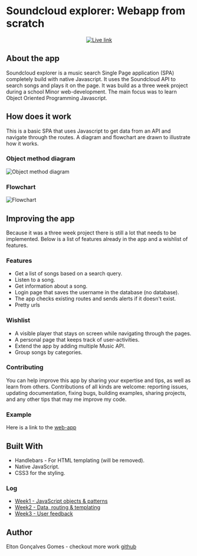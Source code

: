 # Soundcloud explorer: Webapp from scratch
<p align="center">
    <a href="http://eltongoncalves.com/minor/">
        <img src="https://eltongonc.github.io/web_app_from_scratch/week3/img/logo.jpg" alt="Live link"/>
    </a>
</p>

## About the app
Soundcloud explorer is a music search Single Page application (SPA) completely build with native Javascript. It uses the Soundcloud API to search songs and plays it on the page.
It was build as a three week project during a school Minor web-development. The main focus was to learn Object Oriented Programming Javascript.

## How does it work
This is a basic SPA that uses Javascript to get data from an API and navigate through the routes. A diagram and flowchart are drawn to illustrate how it works.

<!-- Diagram -->
### Object method diagram
![Object method diagram](https://eltongonc.github.io/web_app_from_scratch/week3/img/app_diagram.png)
### Flowchart
![Flowchart](https://eltongonc.github.io/web_app_from_scratch/week3/img/flowchart.png)

## Improving the app
Because it was a three week project there is still a lot that needs to be implemented.
Below is a list of features already in the app and a wishlist of features.
### Features
- Get a list of songs based on a search query.
- Listen to a song.
- Get information about a song.
- Login page that saves the username in the database (no database).
- The app checks existing routes and sends alerts if it doesn't exist.
- Pretty urls

### Wishlist
- A visible player that stays on screen while navigating through the pages.
- A personal page that keeps track of user-activities.
- Extend the app by adding multiple Music API.
- Group songs by categories.

### Contributing
You can help improve this app by sharing your expertise and tips, as well as learn from others. Contributions of all kinds are welcome: reporting issues, updating documentation, fixing bugs, building examples, sharing projects, and any other tips that may me improve my code.


### Example
Here is a link to the [web-app](http://eltongoncalves.com/minor/)

## Built With
- Handlebars - For HTML templating (will be removed).
- Native JavaScript.
- CSS3 for the styling.

### Log
- [Week1 - JavaScript objects & patterns](https://github.com/eltongonc/web_app_from_scratch/tree/master/week1)
- [Week2 - Data, routing & templating](https://github.com/eltongonc/web_app_from_scratch/tree/master/week2)
- [Week3 - User feedback ](https://github.com/eltongonc/web_app_from_scratch/tree/master/week3)


## Author
Elton Gonçalves Gomes - checkout more work [github](https://github.com/eltongonc)


<!-- ## Acknowledgments
Hat tip to anyone who's code was used
Inspiration
etc -->
